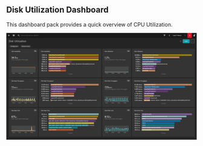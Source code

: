 ## Disk Utilization Dashboard
This dashboard pack provides a quick overview of CPU Utilization.

![Platform](Disk.png)
